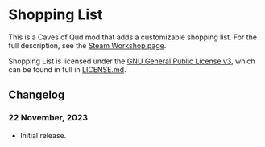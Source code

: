 # Shopping List

This is a Caves of Qud mod that adds a customizable shopping list. For the full description, see the [Steam Workshop page](https://steamcommunity.com/sharedfiles/filedetails/?id=3092205971).

Shopping List is licensed under the [GNU General Public License v3](http://www.gnu.org/licenses/agpl.html), which can be found in full in [LICENSE.md](LICENSE.md).

## Changelog

### 22 November, 2023
* Initial release.